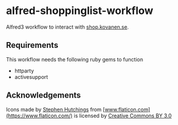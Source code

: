 # alfred-shoppinglist-workflow
Alfred3 workflow to interact with [shop.kovanen.se](https://shop.kovanen.se).

## Requirements
This workflow needs the following ruby gems to function
- httparty
- activesupport

## Acknowledgements
Icons made by [Stephen Hutchings](https://www.flaticon.com/authors/stephen-hutchings) from [www.flaticon.com](https://www.flaticon.com/) is licensed by [Creative Commons BY 3.0](http://creativecommons.org/licenses/by/3.0/)
